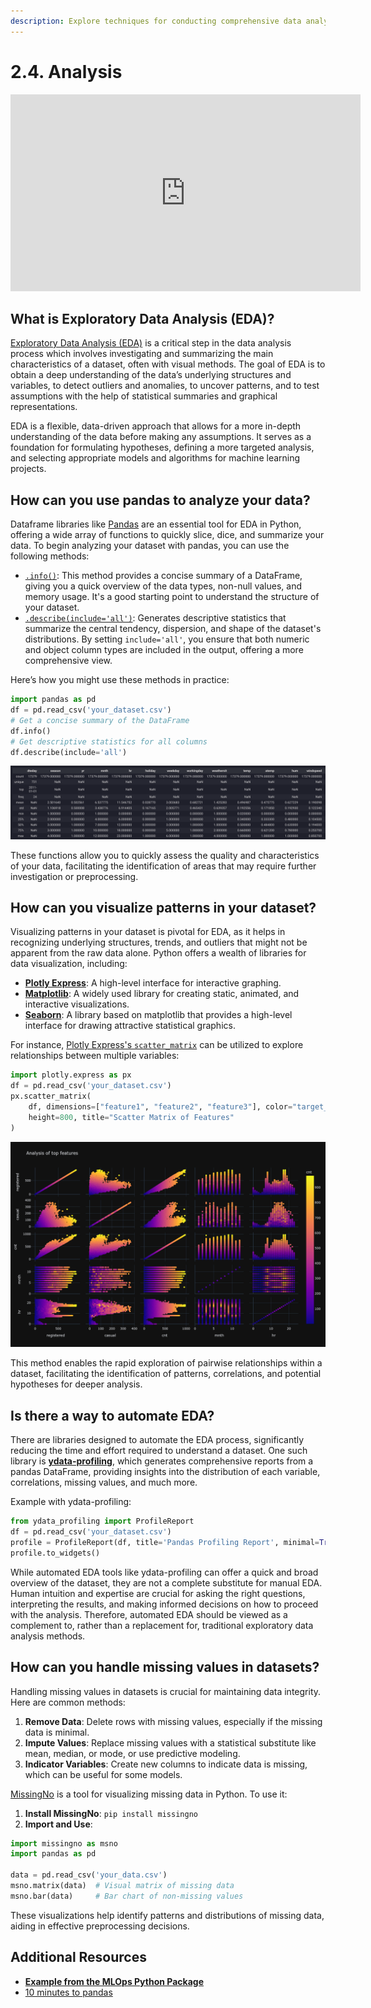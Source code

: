 ```yaml
---
description: Explore techniques for conducting comprehensive data analysis in notebooks, including visualizations, statistical tests, and exploratory data analysis (EDA) practices.
---
```


# 2.4. Analysis

<iframe class="youtube" width="560" height="315" src="https://www.youtube.com/embed/6u33IPUUVks?si=k3tNb-MPduA-ZVXE" title="YouTube video player" frameborder="0" allow="accelerometer; autoplay; clipboard-write; encrypted-media; gyroscope; picture-in-picture; web-share" referrerpolicy="strict-origin-when-cross-origin" allowfullscreen></iframe>

## What is Exploratory Data Analysis (EDA)?

[Exploratory Data Analysis (EDA)](https://en.wikipedia.org/wiki/Exploratory_data_analysis) is a critical step in the data analysis process which involves investigating and summarizing the main characteristics of a dataset, often with visual methods. The goal of EDA is to obtain a deep understanding of the data’s underlying structures and variables, to detect outliers and anomalies, to uncover patterns, and to test assumptions with the help of statistical summaries and graphical representations.

EDA is a flexible, data-driven approach that allows for a more in-depth understanding of the data before making any assumptions. It serves as a foundation for formulating hypotheses, defining a more targeted analysis, and selecting appropriate models and algorithms for machine learning projects.

## How can you use pandas to analyze your data?

Dataframe libraries like [Pandas](https://pandas.pydata.org/) are an essential tool for EDA in Python, offering a wide array of functions to quickly slice, dice, and summarize your data. To begin analyzing your dataset with pandas, you can use the following methods:

- [`.info()`](https://pandas.pydata.org/docs/reference/api/pandas.DataFrame.info.html): This method provides a concise summary of a DataFrame, giving you a quick overview of the data types, non-null values, and memory usage. It's a good starting point to understand the structure of your dataset.
- [`.describe(include='all')`](https://pandas.pydata.org/docs/reference/api/pandas.DataFrame.describe.html): Generates descriptive statistics that summarize the central tendency, dispersion, and shape of the dataset's distributions. By setting `include='all'`, you ensure that both numeric and object column types are included in the output, offering a more comprehensive view.

Here’s how you might use these methods in practice:

```python
import pandas as pd
df = pd.read_csv('your_dataset.csv')
# Get a concise summary of the DataFrame
df.info()
# Get descriptive statistics for all columns
df.describe(include='all')
```

![Dataset statistics](../img/analysis/statistics.png)

These functions allow you to quickly assess the quality and characteristics of your data, facilitating the identification of areas that may require further investigation or preprocessing.

## How can you visualize patterns in your dataset?

Visualizing patterns in your dataset is pivotal for EDA, as it helps in recognizing underlying structures, trends, and outliers that might not be apparent from the raw data alone. Python offers a wealth of libraries for data visualization, including:

- **[Plotly Express](https://plotly.com/python/plotly-express/)**: A high-level interface for interactive graphing.
- **[Matplotlib](https://matplotlib.org/)**: A widely used library for creating static, animated, and interactive visualizations.
- **[Seaborn](https://seaborn.pydata.org/)**: A library based on matplotlib that provides a high-level interface for drawing attractive statistical graphics.

For instance, [Plotly Express's `scatter_matrix`](https://plotly.com/python/splom/) can be utilized to explore relationships between multiple variables:

```python
import plotly.express as px
df = pd.read_csv('your_dataset.csv')
px.scatter_matrix(
    df, dimensions=["feature1", "feature2", "feature3"], color="target_variable",
    height=800, title="Scatter Matrix of Features"
)
```

![Analysis scatter matrix](../img/analysis/scatter_matrix.png)

This method enables the rapid exploration of pairwise relationships within a dataset, facilitating the identification of patterns, correlations, and potential hypotheses for deeper analysis.

## Is there a way to automate EDA?

There are libraries designed to automate the EDA process, significantly reducing the time and effort required to understand a dataset. One such library is **[ydata-profiling](https://docs.profiling.ydata.ai/latest/)**, which generates comprehensive reports from a pandas DataFrame, providing insights into the distribution of each variable, correlations, missing values, and much more.

Example with ydata-profiling:

```python
from ydata_profiling import ProfileReport
df = pd.read_csv('your_dataset.csv')
profile = ProfileReport(df, title='Pandas Profiling Report', minimal=True)
profile.to_widgets()
```

While automated EDA tools like ydata-profiling can offer a quick and broad overview of the dataset, they are not a complete substitute for manual EDA. Human intuition and expertise are crucial for asking the right questions, interpreting the results, and making informed decisions on how to proceed with the analysis. Therefore, automated EDA should be viewed as a complement to, rather than a replacement for, traditional exploratory data analysis methods.

## How can you handle missing values in datasets?

Handling missing values in datasets is crucial for maintaining data integrity. Here are common methods:

1. **Remove Data**: Delete rows with missing values, especially if the missing data is minimal.
2. **Impute Values**: Replace missing values with a statistical substitute like mean, median, or mode, or use predictive modeling.
3. **Indicator Variables**: Create new columns to indicate data is missing, which can be useful for some models.

[MissingNo](https://github.com/ResidentMario/missingno) is a tool for visualizing missing data in Python. To use it:

1. **Install MissingNo**: `pip install missingno`
2. **Import and Use**:
```python
import missingno as msno
import pandas as pd

data = pd.read_csv('your_data.csv')
msno.matrix(data)  # Visual matrix of missing data
msno.bar(data)     # Bar chart of non-missing values
```

These visualizations help identify patterns and distributions of missing data, aiding in effective preprocessing decisions.

## Additional Resources

- **[Example from the MLOps Python Package](https://github.com/fmind/mlops-python-package/blob/main/notebooks/prototype.ipynb)**
- [10 minutes to pandas](https://pandas.pydata.org/docs/user_guide/10min.html)
